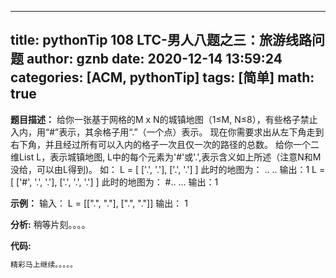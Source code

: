 
---
title: pythonTip 108 LTC-男人八题之三：旅游线路问题
author: gznb
date: 2020-12-14 13:59:24
categories: [ACM, pythonTip]
tags: [简单]
math: true
---

**题目描述：**
给你一张基于网格的M x N的城镇地图（1≤M, N≤8），有些格子禁止入内，用“#”表示，其余格子用“.”（一个点）表示。
现在你需要求出从左下角走到右下角，并且经过所有可以入内的格子一次且仅一次的路径的总数。
给你一个二维List L，表示城镇地图, L中的每个元素为'#'或'.',表示含义如上所述（注意N和M没给，可以由L得到)。
如：
L = [
      ['.', '.'],
      ['.', '.']
    ]
此时的地图为：
..
..
输出：1
L = [
      ['#', '.', '.'],
      ['.', '.', '.']
    ]
此时的地图为：
#..
...
输出：1

**示例：**
输入：
L = [[".", "."], [".", "."]]
输出：
1


**分析:**
稍等片刻。。。。

**代码:**
```python
精彩马上继续。。。。。
```
